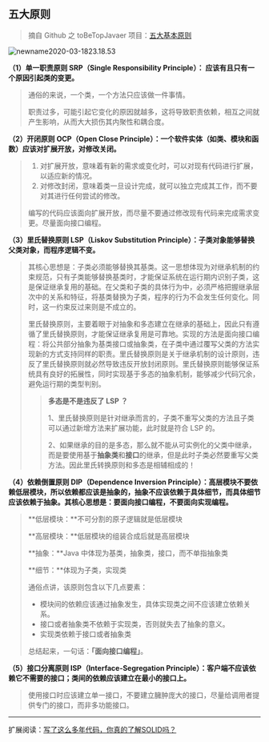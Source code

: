 ## 五大原则

> 摘自 Github 之 toBeTopJavaer 项目：[五大基本原则](https://github.com/hollischuang/toBeTopJavaer/blob/master/basics/java-basic/principle.md)

![newname2020-03-1823.18.53](https://tva1.sinaimg.cn/large/00831rSTly1gczgucqoiij30z605c74v.jpg)



**（1）单一职责原则 SRP（Single Responsibility Principle）： 应该有且只有一个原因引起类的变更。**

> 通俗的来说，一个类，一个方法只应该做一件事情。
>
> 职责过多，可能引起它变化的原因就越多，这将导致职责依赖，相互之间就产生影响，从而大大损伤其内聚性和耦合度。

**（2）开闭原则 OCP（Open Close Principle）：一个软件实体（如类、模块和函数）应该对扩展开放，对修改关闭。**

> 1. 对扩展开放，意味着有新的需求或变化时，可以对现有代码进行扩展，以适应新的情况。
> 2. 对修改封闭，意味着类一旦设计完成，就可以独立完成其工作，而不要对其进行任何尝试的修改。
>
> 编写的代码应该面向扩展开放，而尽量不要通过修改现有代码来完成需求变更。尽量面向接口编程。

**（3）里氏替换原则 LSP（Liskov Substitution Principle）：子类对象能够替换父类对象，而程序逻辑不变。**

> 其核心思想是：子类必须能够替换其基类。这一思想体现为对继承机制的约束规范，只有子类能够替换基类时，才能保证系统在运行期内识别子类，这是保证继承复用的基础。在父类和子类的具体行为中，必须严格把握继承层次中的关系和特征，将基类替换为子类，程序的行为不会发生任何变化。同时，这一约束反过来则是不成立的。
>
> 里氏替换原则，主要着眼于对抽象和多态建立在继承的基础上，因此只有遵循了里氏替换原则，才能保证继承复用是可靠地。实现的方法是面向接口编程：将公共部分抽象为基类接口或抽象类，在子类中通过覆写父类的方法实现新的方式支持同样的职责。里氏替换原则是关于继承机制的设计原则，违反了里氏替换原则就必然导致违反开放封闭原则。里氏替换原则能够保证系统具有良好的拓展性，同时实现基于多态的抽象机制，能够减少代码冗余，避免运行期的类型判别。
>
> > **多态是不是违反了 LSP ？**
> >
> > 1、里氏替换原则是针对继承而言的，子类不重写父类的方法且子类可以通过新增方法来扩展功能，此时就是符合 LSP 的。
> >
> > 2、如果继承的目的是多态，那么就不能从可实例化的父类中继承，而是要使用基于**抽象类**和**接口**的继承，但是此时子类必然要重写父类方法。因此里氏转换原则和多态是相辅相成的！

**（4）依赖倒置原则 DIP（Dependence Inversion Principle）：高层模块不要依赖低层模块，所以依赖都应该是抽象的，抽象不应该依赖于具体细节，而具体细节应该依赖于抽象。其核心思想是：要面向接口编程，不要面向实现编程。**

> **低层模块：**不可分割的原子逻辑就是低层模块
>
> **高层模块：**低层模块的组装合成后就是高层模块
>
> **抽象：**Java 中体现为基类，抽象类，接口，而不单指抽象类
>
> **细节：**体现为子类，实现类
>
> 通俗点讲，该原则包含以下几点要素：
>
> - 模块间的依赖应该通过抽象发生，具体实现类之间不应该建立依赖关系。
> - 接口或者抽象类不依赖于实现类，否则就失去了抽象的意义。
> - 实现类依赖于接口或者抽象类
>
> 总结起来，一句话：**「面向接口编程」**。

**（5）接口分离原则 ISP（Interface-Segregation Principle）：客户端不应该依赖它不需要的接口；类间的依赖应该建立在最小的接口上。**

> 使用接口时应该建立单一接口，不要建立臃肿庞大的接口，尽量给调用者提供专门的接口，而非多功能接口。

----



扩展阅读：[写了这么多年代码，你真的了解SOLID吗？](https://insights.thoughtworks.cn/do-you-really-know-solid/)
